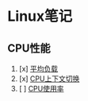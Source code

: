 # Linux笔记 

## CPU性能
1. [x] [平均负载](1.平均负载.md) 
2. [x] [CPU上下文切换](2.CPU上下文切换.md)
3. [ ] [CPU使用率](3.CPU使用率.md)



